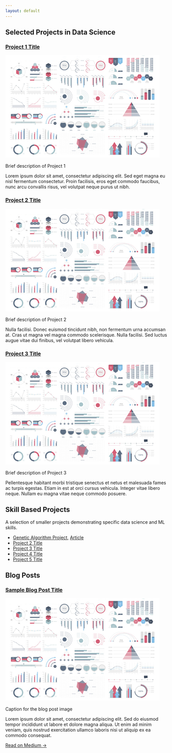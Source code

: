 ```yaml
---
layout: default
---
```


<div id="projects">
  <h2>Selected Projects in Data Science</h2>

  <div class="project">
    <h3 class="project-title"><a href="/sample_page">Project 1 Title</a></h3>
    <div class="center-image">
      <img src="images/dummy_thumbnail.jpg?raw=true" alt="Project 1">
      <p class="image-caption">Brief description of Project 1</p>
    </div>
    <p class="project-description">Lorem ipsum dolor sit amet, consectetur adipiscing elit. Sed eget magna eu nisl fermentum consectetur. Proin facilisis, eros eget commodo faucibus, nunc arcu convallis risus, vel volutpat neque purus ut nibh.</p>
  </div>

  <div class="project">
    <h3 class="project-title"><a href="/pdf/sample_presentation.pdf">Project 2 Title</a></h3>
    <div class="center-image">
      <img src="images/dummy_thumbnail.jpg?raw=true" alt="Project 2">
      <p class="image-caption">Brief description of Project 2</p>
    </div>
    <p class="project-description">Nulla facilisi. Donec euismod tincidunt nibh, non fermentum urna accumsan at. Cras ut magna vel magna commodo scelerisque. Nulla facilisi. Sed luctus augue vitae dui finibus, vel volutpat libero vehicula.</p>
  </div>

  <div class="project">
    <h3 class="project-title"><a href="http://example.com/">Project 3 Title</a></h3>
    <div class="center-image">
      <img src="images/dummy_thumbnail.jpg?raw=true" alt="Project 3">
      <p class="image-caption">Brief description of Project 3</p>
    </div>
    <p class="project-description">Pellentesque habitant morbi tristique senectus et netus et malesuada fames ac turpis egestas. Etiam in est at orci cursus vehicula. Integer vitae libero neque. Nullam eu magna vitae neque commodo posuere.</p>
  </div>
</div>

<div id="skills">
  <h2>Skill Based Projects</h2>
  <p>A selection of smaller projects demonstrating specific data science and ML skills.</p>
  
  <ul class="skills-list">
    <li>
      <a href="https://github.com/architavasuki/genetic_algorithms" target="_blank" rel="noopener noreferrer">Genetic Algorithm Project</a>, 
      <a href="https://themathcompany.com/blog/from-route-to-resource-optimization-augmenting-innovation-with-genetic-algorithms" target="_blank" rel="noopener noreferrer">Article</a>
    </li>
    <li><a href="http://example.com/">Project 2 Title</a></li>
    <li><a href="http://example.com/">Project 3 Title</a></li>
    <li><a href="http://example.com/">Project 4 Title</a></li>
    <li><a href="http://example.com/">Project 5 Title</a></li>
  </ul>
</div>

<div id="blog">
  <h2>Blog Posts</h2>
  
  <div class="blog-post">
    <h3 class="blog-title"><a href="https://medium.com/@archita.vasu">Sample Blog Post Title</a></h3>
    <div class="center-image">
      <img src="images/dummy_thumbnail.jpg?raw=true" alt="Blog Post Image">
      <p class="image-caption">Caption for the blog post image</p>
    </div>
    <div class="blog-content">
      <p>Lorem ipsum dolor sit amet, consectetur adipiscing elit. Sed do eiusmod tempor incididunt ut labore et dolore magna aliqua. Ut enim ad minim veniam, quis nostrud exercitation ullamco laboris nisi ut aliquip ex ea commodo consequat.</p>
      <p><a href="https://medium.com/@archita.vasu">Read on Medium →</a></p>
    </div>
  </div>
</div>